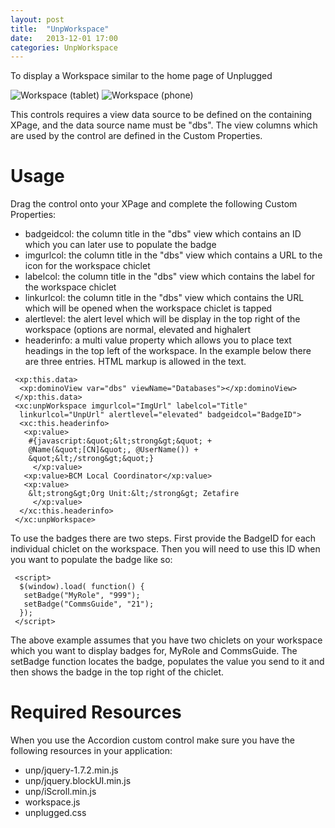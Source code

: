 ```yaml
---
layout: post
title:  "UnpWorkspace"
date:   2013-12-01 17:00
categories: UnpWorkspace
---
```


To display a Workspace similar to the home page of Unplugged

![Workspace (tablet)](http://teamstudio.s3.amazonaws.com/workspace1.png)
![Workspace (phone)](http://teamstudio.s3.amazonaws.com/workspace2.png)

This controls requires a view data source to be defined on the containing XPage, and the data source name must be "dbs". The view columns which are used by the control are defined in the Custom Properties.

# Usage

Drag the control onto your XPage and complete the following Custom Properties:

* badgeidcol: the column title in the "dbs" view which contains an ID which you can later use to populate the badge
* imgurlcol: the column title in the "dbs" view which contains a URL to the icon for the workspace chiclet
* labelcol: the column title in the "dbs" view which contains the label for the workspace chiclet
* linkurlcol: the column title in the "dbs" view which contains the URL which will be opened when the workspace chiclet is tapped
* alertlevel: the alert level which will be display in the top right of the workspace (options are normal, elevated and highalert
* headerinfo: a multi value property which allows you to place text headings in the top left of the workspace. In the example below there are three entries. HTML markup is allowed in the text.

<pre class="CICodeFormatter" ><code class="CICodeFormatter"> &lt;xp:this.data&gt;  
  &lt;xp:dominoView var="dbs" viewName="Databases"&gt;&lt;/xp:dominoView&gt;  
 &lt;/xp:this.data&gt;  
 &lt;xc:unpWorkspace imgurlcol="ImgUrl" labelcol="Title"  
  linkurlcol="UnpUrl" alertlevel="elevated" badgeidcol="BadgeID"&gt;  
  &lt;xc:this.headerinfo&gt;  
   &lt;xp:value&gt;  
    #{javascript:&amp;quot;&amp;lt;strong&amp;gt;&amp;quot; +  
    @Name(&amp;quot;[CN]&amp;quot;, @UserName()) +  
    &amp;quot;&amp;lt;/strong&amp;gt;&amp;quot;}  
     &lt;/xp:value&gt;  
   &lt;xp:value&gt;BCM Local Coordinator&lt;/xp:value&gt;  
   &lt;xp:value&gt;  
    &amp;lt;strong&amp;gt;Org Unit:&amp;lt;/strong&amp;gt; Zetafire  
     &lt;/xp:value&gt;  
  &lt;/xc:this.headerinfo&gt;  
 &lt;/xc:unpWorkspace&gt;  
</code></pre>

To use the badges there are two steps. First provide the BadgeID for each individual chiclet on the workspace. Then you will need to use this ID when you want to populate the badge like so:

<pre class="CICodeFormatter" ><code class="CICodeFormatter"> &lt;script&gt;  
  $(window).load( function() {  
   setBadge("MyRole", "999");  
   setBadge("CommsGuide", "21");  
  });  
 &lt;/script&gt;  
</code></pre>

The above example assumes that you have two chiclets on your workspace which you want to display badges for, MyRole and CommsGuide. The setBadge function locates the badge, populates the value you send to it and then shows the badge in the top right of the chiclet.

# Required Resources
When you use the Accordion custom control make sure you have the following resources in your application:

* unp/jquery-1.7.2.min.js
* unp/jquery.blockUI.min.js
* unp/iScroll.min.js
* workspace.js
* unplugged.css